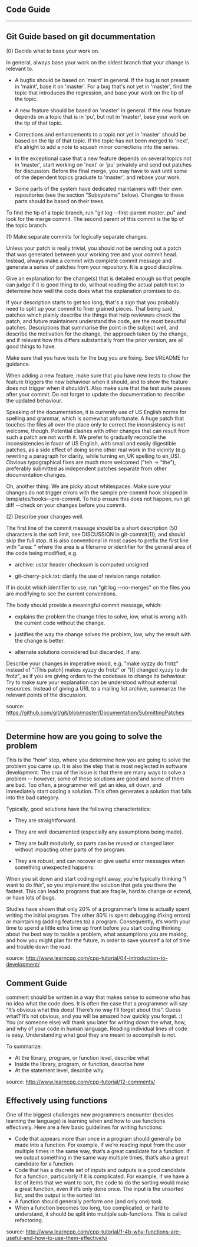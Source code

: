 
Code Guide 
--------------------------------------------------------------------------------

--------------------------------------------------------------------------------
Git Guide based on git docummentation
--------------------------------------------------------------------------------

(0) Decide what to base your work on.

In general, always base your work on the oldest branch that your
change is relevant to.

 - A bugfix should be based on 'maint' in general. If the bug is not
   present in 'maint', base it on 'master'. For a bug that's not yet
   in 'master', find the topic that introduces the regression, and
   base your work on the tip of the topic.

 - A new feature should be based on 'master' in general. If the new
   feature depends on a topic that is in 'pu', but not in 'master',
   base your work on the tip of that topic.

 - Corrections and enhancements to a topic not yet in 'master' should
   be based on the tip of that topic. If the topic has not been merged
   to 'next', it's alright to add a note to squash minor corrections
   into the series.

 - In the exceptional case that a new feature depends on several topics
   not in 'master', start working on 'next' or 'pu' privately and send
   out patches for discussion. Before the final merge, you may have to
   wait until some of the dependent topics graduate to 'master', and
   rebase your work.

 - Some parts of the system have dedicated maintainers with their own
   repositories (see the section "Subsystems" below).  Changes to
   these parts should be based on their trees.

To find the tip of a topic branch, run "git log --first-parent
master..pu" and look for the merge commit. The second parent of this
commit is the tip of the topic branch.

(1) Make separate commits for logically separate changes.

Unless your patch is really trivial, you should not be sending
out a patch that was generated between your working tree and
your commit head.  Instead, always make a commit with complete
commit message and generate a series of patches from your
repository.  It is a good discipline.

Give an explanation for the change(s) that is detailed enough so
that people can judge if it is good thing to do, without reading
the actual patch text to determine how well the code does what
the explanation promises to do.

If your description starts to get too long, that's a sign that you
probably need to split up your commit to finer grained pieces.
That being said, patches which plainly describe the things that
help reviewers check the patch, and future maintainers understand
the code, are the most beautiful patches.  Descriptions that summarise
the point in the subject well, and describe the motivation for the
change, the approach taken by the change, and if relevant how this
differs substantially from the prior version, are all good things
to have.

Make sure that you have tests for the bug you are fixing.  See
t/README for guidance.

When adding a new feature, make sure that you have new tests to show
the feature triggers the new behaviour when it should, and to show the
feature does not trigger when it shouldn't.  Also make sure that the
test suite passes after your commit.  Do not forget to update the
documentation to describe the updated behaviour.

Speaking of the documentation, it is currently use of US English 
norms for spelling and grammar, which is somewhat
unfortunate.  A huge patch that touches the files all over the place
only to correct the inconsistency is not welcome, though.  Potential
clashes with other changes that can result from such a patch are not
worth it.  We prefer to gradually reconcile the inconsistencies in
favor of US English, with small and easily digestible patches, as a
side effect of doing some other real work in the vicinity (e.g.
rewriting a paragraph for clarity, while turning en_UK spelling to
en_US).  Obvious typographical fixes are much more welcomed ("teh ->
"the"), preferably submitted as independent patches separate from
other documentation changes.

Oh, another thing.  We are picky about whitespaces.  Make sure your
changes do not trigger errors with the sample pre-commit hook shipped
in templates/hooks--pre-commit.  To help ensure this does not happen,
run git diff --check on your changes before you commit.


(2) Describe your changes well.

The first line of the commit message should be a short description (50
characters is the soft limit, see DISCUSSION in git-commit(1)), and
should skip the full stop.  It is also conventional in most cases to
prefix the first line with "area: " where the area is a filename or
identifier for the general area of the code being modified, e.g.

 - archive: ustar header checksum is computed unsigned

 - git-cherry-pick.txt: clarify the use of revision range notation

If in doubt which identifier to use, run "git log --no-merges" on the
files you are modifying to see the current conventions.

The body should provide a meaningful commit message, which:

 - explains the problem the change tries to solve, iow, what is wrong with the
   current code without the change.

 - justifies the way the change solves the problem, iow, why the result with the
   change is better.

 - alternate solutions considered but discarded, if any.

Describe your changes in imperative mood, e.g. "make xyzzy do frotz"
instead of "[This patch] makes xyzzy do frotz" or "[I] changed xyzzy
to do frotz", as if you are giving orders to the codebase to change
its behaviour.  Try to make sure your explanation can be understood
without external resources. Instead of giving a URL to a mailing list
archive, summarize the relevant points of the discussion.

source: https://github.com/git/git/blob/master/Documentation/SubmittingPatches

--------------------------------------------------------------------------------

Determine how are you going to solve the problem
--------------------------------------------------------------------------------

This is the “how” step, where you determine how you are going to solve the
problem you came up. It is also the step that is most neglected in software
development. The crux of the issue is that there are many ways to solve a
problem -- however, some of these solutions are good and some of them are bad.
Too often, a programmer will get an idea, sit down, and immediately start coding
a solution. This often generates a solution that falls into the bad category.

Typically, good solutions have the following characteristics:

 - They are straightforward.

 - They are well documented (especially any assumptions being made).

 - They are built modularly, so parts can be reused or changed later without
   impacting other parts of the program.

 - They are robust, and can recover or give useful error messages when something
   unexpected happens.

When you sit down and start coding right away, you’re typically thinking “I want
to do _this_”, so you implement the solution that gets you there the fastest.
This can lead to programs that are fragile, hard to change or extend, or have
lots of bugs.

Studies have shown that only 20% of a programmer’s time is actually spent
writing the initial program. The other 80% is spent debugging (fixing errors) or
maintaining (adding features to) a program. Consequently, it’s worth your time
to spend a little extra time up front before you start coding thinking about the
best way to tackle a problem, what assumptions you are making, and how you might
plan for the future, in order to save yourself a lot of time and trouble down
the road.

source: http://www.learncpp.com/cpp-tutorial/04-introduction-to-development/

Comment Guide
--------------------------------------------------------------------------------
comment should be written in a way that makes sense to someone who has no idea
what the code does. It is often the case that a programmer will say “It’s
obvious what this does! There’s no way I’ll forget about this”. Guess what? It’s
not obvious, and you will be amazed how quickly you forget. :) You (or someone
else) will thank you later for writing down the what, how, and why of your code
in human language. Reading individual lines of code is easy. Understanding what
goal they are meant to accomplish is not.

To summarize:
 - At the library, program, or function level, describe what
 - Inside the library, program, or function, describe how
 - At the statement level, describe why.

source: http://www.learncpp.com/cpp-tutorial/12-comments/

Effectively using functions
--------------------------------------------------------------------------------

One of the biggest challenges new programmers encounter (besides learning the
language) is learning when and how to use functions effectively. Here are a few
basic guidelines for writing functions:

 - Code that appears more than once in a program should generally be made into a
   function. For example, if we’re reading input from the user multiple times in
   the same way, that’s a great candidate for a function. If we output something
   in the same way multiple times, that’s also a great candidate for a function.
 - Code that has a discrete set of inputs and outputs is a good candidate for a
   function, particularly if it is complicated. For example, if we have a list
   of items that we want to sort, the code to do the sorting would make a great
   function, even if it’s only done once. The input is the unsorted list, and
   the output is the sorted list.
 - A function should generally perform one (and only one) task.
 - When a function becomes too long, too complicated, or hard to understand, it
   should be split into multiple sub-functions. This is called refactoring.

source: http://www.learncpp.com/cpp-tutorial/1-4b-why-functions-are-useful-and-how-to-use-them-effectively/

